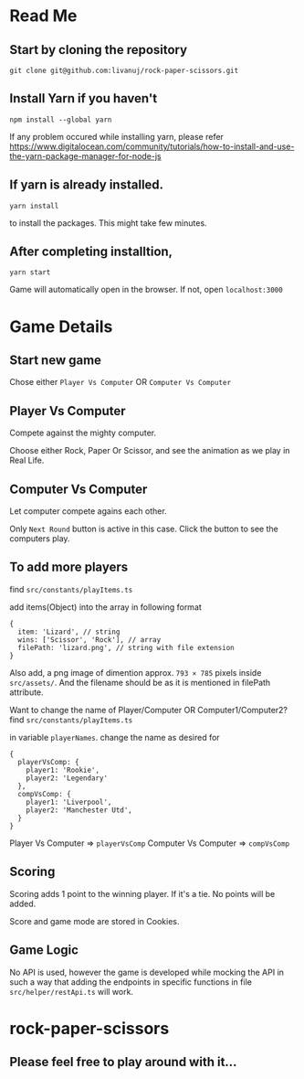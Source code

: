 # Read Me

## Start by cloning the repository

`git clone git@github.com:livanuj/rock-paper-scissors.git`

## Install Yarn if you haven't

`npm install --global yarn`

If any problem occured while installing yarn, please refer 
https://www.digitalocean.com/community/tutorials/how-to-install-and-use-the-yarn-package-manager-for-node-js


## If yarn is already installed.

`yarn install`

to install the packages. This might take few minutes.

## After completing installtion,

`yarn start`

Game will automatically open in the browser.  If not, open `localhost:3000` 

# Game Details


## Start new game

Chose either `Player Vs Computer` OR `Computer Vs Computer`

## Player Vs Computer

Compete against the mighty computer.

Choose either Rock, Paper Or Scissor, and see the animation as we play in Real Life.

## Computer Vs Computer
Let computer compete agains each other.

Only `Next Round` button is active in this case. Click the button to see the computers play.


## To add more players
find `src/constants/playItems.ts`

add items(Object) into the array in following format
```
{
  item: 'Lizard', // string
  wins: ['Scissor', 'Rock'], // array
  filePath: 'lizard.png', // string with file extension
}
```
Also add, a png image of dimention approx. `793 × 785` pixels inside `src/assets/`.
And the filename should be as it is mentioned in filePath attribute.

Want to change the name of Player/Computer OR Computer1/Computer2?
find `src/constants/playItems.ts`

in variable `playerNames`. change the name as desired for

```
{
  playerVsComp: {
    player1: 'Rookie',
    player2: 'Legendary' 
  },
  compVsComp: { 
    player1: 'Liverpool',
    player2: 'Manchester Utd',
  }
}
```

Player Vs Computer => `playerVsComp`
Computer Vs Computer => `compVsComp`


## Scoring

Scoring adds 1 point to the winning player. If it's a tie. No points will be added.

Score and game mode are stored in Cookies.

## Game Logic
No API is used, however the game is developed while mocking the API in such a way that adding the endpoints in specific functions in file `src/helper/restApi.ts` will work.

# rock-paper-scissors
## Please feel free to play around with it...
